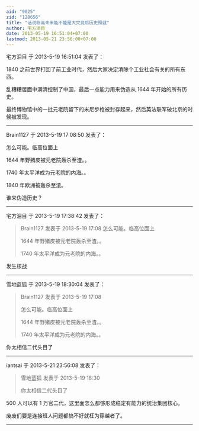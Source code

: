 ```yaml
---
aid: "9025"
zid: "128656"
title: "话说临高未来能不能是大灾变后历史照就"
author: 宅方泪目
date: 2013-05-19 16:51:04+07:00
lastmod: 2013-05-21 23:56:00+07:00
---
```


宅方泪目 于 2013-5-19 16:51:04 发表了：

1840 之前世界打回了前工业时代，然后大家决定清除个工业社会有关的所有东西。

乱糟糟居面中满清控制了中国，最后一点能力用来伪造从 1644 年开始的所有历史。

最终博物馆中的一批元老院留下的米尼步枪被封存起来，然后英法联军破北京的时候被发现。

---

Brain1127 于 2013-5-19 17:08:50 发表了：

怎么可能。临高位面上

1644 年野猪皮被元老院轰杀至渣。。

1740 年太平洋成为元老院的内海。。

1840 年欧洲被轰杀至渣。

谁来伪造历史？

---

宅方泪目 于 2013-5-19 17:38:42 发表了：

> Brain1127 发表于 2013-5-19 17:08 怎么可能。临高位面上
>
> 1644 年野猪皮被元老院轰杀至渣。。
>
> 1740 年太平洋成为元老院的内海。。

发生核战

---

雪地蓝狐 于 2013-5-19 18:30:04 发表了：

> Brain1127 发表于 2013-5-19 17:08
>
> 怎么可能。临高位面上
>
> 1644 年野猪皮被元老院轰杀至渣。。
>
> 1740 年太平洋成为元老院的内海。。

你太相信二代头目了

---

iantsai 于 2013-5-21 23:56:08 发表了：

> 雪地蓝狐 发表于 2013-5-19 18:30
>
> 你太相信二代头目了

500 人可以有 1 万官二代，这里面怎么都够形成稳定有能力的统治集团核心。

废废们要是连接班人问题都搞不好就枉为穿越者了。

---
